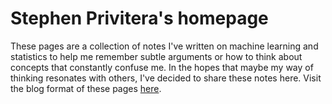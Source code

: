 # Stephen Privitera's homepage

These pages are a collection of notes I've written on machine learning and statistics to help me remember subtle arguments or how to think about concepts that constantly confuse me. In the hopes that maybe my way of thinking resonates with others, I've decided to share these notes here. Visit
the blog format of these pages [here](https://sprivite.github.io/blog/).
